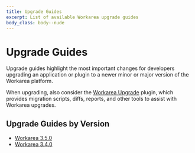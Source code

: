```yaml
---
title: Upgrade Guides
excerpt: List of available Workarea upgrade guides
body_class: body--nude
---
```


Upgrade Guides
======================================================================

Upgrade guides highlight the most important changes for developers upgrading an application or plugin to a newer minor or major version of the Workarea platform.

When upgrading, also consider the [Workarea Upgrade](https://plugins.workarea.com/plugins/upgrade) plugin, which provides migration scripts, diffs, reports, and other tools to assist with Workarea upgrades.


Upgrade Guides by Version
----------------------------------------------------------------------

- [Workarea 3.5.0](upgrade-guides/workarea-3-5-0.html)
- [Workarea 3.4.0](upgrade-guides/workarea-3-4-0.html)
